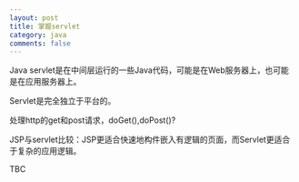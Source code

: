 ```yaml
---
layout: post
title: 掌握servlet
category: java
comments: false
---
```

Java servlet是在中间层运行的一些Java代码，可能是在Web服务器上，也可能是在应用服务器上。

Servlet是完全独立于平台的。

处理http的get和post请求，doGet(),doPost()?


JSP与servlet比较：JSP更适合快速地构件嵌入有逻辑的页面，而Servlet更适合于复杂的应用逻辑。

TBC